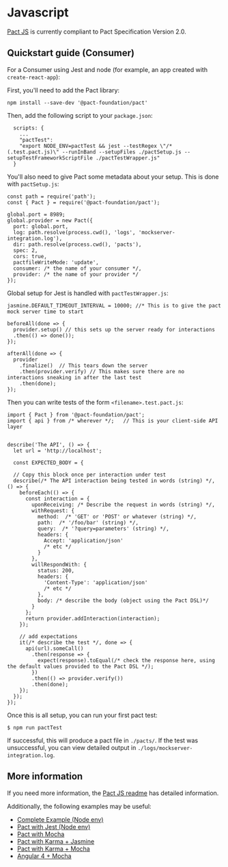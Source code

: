 # Javascript

[Pact JS](https://github.com/pact-foundation/pact-js) is currently compliant to Pact Specification Version 2.0.

## Quickstart guide (Consumer)

For a Consumer using Jest and node (for example, an app created with `create-react-app`):

First, you'll need to add the Pact library:

    npm install --save-dev '@pact-foundation/pact'

Then, add the following script to your `package.json`:

      scripts: {
        ...
        "pactTest":
        "export NODE_ENV=pactTest && jest --testRegex \"/*(.test.pact.js)\" --runInBand --setupFiles ./pactSetup.js --setupTestFrameworkScriptFile ./pactTestWrapper.js"
      }

You'll also need to give Pact some metadata about your setup. This is done with `pactSetup.js`:    

    const path = require('path');
    const { Pact } = require('@pact-foundation/pact');

    global.port = 8989;
    global.provider = new Pact({
      port: global.port,
      log: path.resolve(process.cwd(), 'logs', 'mockserver-integration.log'),
      dir: path.resolve(process.cwd(), 'pacts'),
      spec: 2,
      cors: true,
      pactfileWriteMode: 'update',
      consumer: /* the name of your consumer */,
      provider: /* the name of your provider */
    });

 Global setup for Jest is handled with `pactTestWrapper.js`:

    jasmine.DEFAULT_TIMEOUT_INTERVAL = 10000; //* This is to give the pact mock server time to start

    beforeAll(done => {
      provider.setup() // this sets up the server ready for interactions
      .then(() => done());
    });

    afterAll(done => {
      provider
        .finalize()  // This tears down the server
        .then(provider.verify) // This makes sure there are no interactions sneaking in after the last test
        .then(done);
    });

Then you can write tests of the form `<filename>.test.pact.js`:

    import { Pact } from '@pact-foundation/pact';
    import { api } from /* wherever */;   // This is your client-side API layer


    describe('The API', () => {
      let url = 'http://localhost';

      const EXPECTED_BODY = {

      // Copy this block once per interaction under test
      describe(/* The API interaction being tested in words (string) */, () => {
        beforeEach(() => {
          const interaction = {
            uponReceiving: /* Describe the request in words (string) */,
            withRequest: {
              method:  /* 'GET' or 'POST' or whatever (string) */,
              path:  /* '/foo/bar' (string) */,
              query:  /* '?query=parameters' (string) */,
              headers: {
                Accept: 'application/json'
                /* etc */
              }
            },
            willRespondWith: {
              status: 200,
              headers: {
                'Content-Type': 'application/json'
                /* etc */
              },
              body: /* describe the body (object using the Pact DSL)*/
            }
          };
          return provider.addInteraction(interaction);
        });

        // add expectations
        it(/* describe the test */, done => {
          api(url).someCall()
            .then(response => {
              expect(response).toEqual(/* check the response here, using the default values provided to the Pact DSL */);
            })
            .then(() => provider.verify())
            .then(done);
        });
      });  
    });

Once this is all setup, you can run your first pact test:

    $ npm run pactTest

If successful, this will produce a pact file in `./pacts/`. If the test was unsuccessful, you can view detailed output in `./logs/mockserver-integration.log`.

## More information

If you need more information, the [Pact JS readme](https://github.com/pact-foundation/pact-js) has detailed information.

Additionally, the following examples may be useful:

* [Complete Example (Node env)](https://github.com/pact-foundation/pact-js/tree/master/examples/e2e)
* [Pact with Jest (Node env)](https://github.com/pact-foundation/pact-js/tree/master/examples/jest)
* [Pact with Mocha](https://github.com/pact-foundation/pact-js/tree/master/examples/mocha)
* [Pact with Karma + Jasmine](https://github.com/pact-foundation/pact-js/tree/master/karma/jasmine)
* [Pact with Karma + Mocha](https://github.com/pact-foundation/pact-js/tree/master/karma/mocha)
* [Angular 4 + Mocha](https://github.com/stones/pact-angular-4-mocha)
